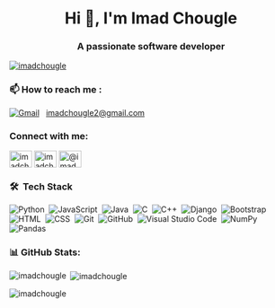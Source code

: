 <h1 align="center">Hi 👋, I'm Imad Chougle</h1>
<h3 align="center">A passionate software developer</h3>

<p align="left"> <a href="https://github.com/ryo-ma/github-profile-trophy"><img src="https://github-profile-trophy.vercel.app/?username=imadchougle" alt="imadchougle" /></a> </p>


### 📫 How to reach me : 
<a href="mailto:imadchougle2@gmail.com"><img alt="Gmail" src="https://img.shields.io/badge/Gmail-D14836?style=flat&logo=gmail&logoColor=white" /></a> &nbsp;
imadchougle2@gmail.com

<h3 align="left">Connect with me:</h3>
<p align="left">
<a href="https://twitter.com/imadchougle" target="blank"><img align="center" src="https://raw.githubusercontent.com/rahuldkjain/github-profile-readme-generator/master/src/images/icons/Social/twitter.svg" alt="imadchougle2" height="30" width="40" /></a>
<a href="https://linkedin.com/in/imadchougle" target="blank"><img align="center" src="https://raw.githubusercontent.com/rahuldkjain/github-profile-readme-generator/master/src/images/icons/Social/linked-in-alt.svg" alt="imadchougle" height="30" width="40" /></a>
<a href="https://www.hackerearth.com/@imadchougle2" target="blank"><img align="center" src="https://raw.githubusercontent.com/rahuldkjain/github-profile-readme-generator/master/src/images/icons/Social/hackerearth.svg" alt="@imadchougle2" height="30" width="40" /></a>
<a href="mailto:imadchougle2@gmail.com" <img align="center" src="https://img.shields.io/static/v1?message=Gmail&logo=gmail&label=&color=D14836&logoColor=white&labelColor=&style=for-the-badge" 
  height="30" width="40" alt="@imadchougle2"  /> </a>
</p>



### 🛠 &nbsp;Tech Stack

![Python](https://img.shields.io/badge/-Python-05122A?style=flat&logo=python)&nbsp;
![JavaScript](https://img.shields.io/badge/-JavaScript-05122A?style=flat&logo=javascript)&nbsp;
![Java](https://img.shields.io/badge/-Java-05122A?style=flat&logo=Java&logoColor=FFA518)&nbsp;
![C](https://img.shields.io/badge/-C-05122A?style=flat&logo=C&logoColor=A8B9CC)&nbsp;
![C++](https://img.shields.io/badge/-C++-05122A?style=flat&logo=C%2B%2B&logoColor=00599C)&nbsp;
![Django](https://img.shields.io/badge/-Django-05122A?style=flat&logo=django&logoColor=092E20)&nbsp;
![Bootstrap](https://img.shields.io/badge/-Bootstrap-05122A?style=flat&logo=bootstrap&logoColor=563D7C)\
![HTML](https://img.shields.io/badge/-HTML-05122A?style=flat&logo=HTML5)&nbsp;
![CSS](https://img.shields.io/badge/-CSS-05122A?style=flat&logo=CSS3&logoColor=1572B6)&nbsp;
![Git](https://img.shields.io/badge/-Git-05122A?style=flat&logo=git)&nbsp;
![GitHub](https://img.shields.io/badge/-GitHub-05122A?style=flat&logo=github)&nbsp;
![Visual Studio Code](https://img.shields.io/badge/-Visual%20Studio%20Code-05122A?style=flat&logo=visual-studio-code&logoColor=007ACC)&nbsp;
![NumPy](https://img.shields.io/badge/numpy%20-%23013243.svg?&style=flat&logo=numpy&logoColor=white)&nbsp;
![Pandas](https://img.shields.io/badge/pandas%20-%23150458.svg?&style=flat&logo=pandas&logoColor=white)&nbsp;


### 📊 GitHub Stats:

<p><img align="left" src="https://github-readme-stats.vercel.app/api/top-langs?username=imadchougle&show_icons=true&locale=en&layout=compact" alt="imadchougle" /></p>

<p>&nbsp;<img align="center" src="https://github-readme-stats.vercel.app/api?username=imadchougle&show_icons=true&locale=en" alt="imadchougle" /></p>

<p><img align="center" src="https://github-readme-streak-stats.herokuapp.com/?user=imadchougle&" alt="imadchougle" /></p>
